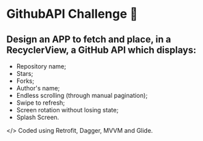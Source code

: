 # GithubAPI Challenge 📲
## Design an APP to fetch and place, in a RecyclerView, a GitHub API which displays:
- Repository name;
- Stars;
- Forks;
- Author's name;
- Endless scrolling (through manual pagination);
- Swipe to refresh;
- Screen rotation without losing state;
- Splash Screen.

</> Coded using Retrofit, Dagger, MVVM and Glide.
